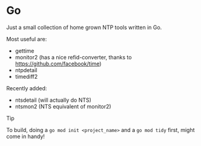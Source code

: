 # Go

Just a small collection of home grown NTP tools written in Go.

Most useful are:

 * gettime
 * monitor2 (has a nice refid-converter, thanks to https://github.com/facebook/time)
 * ntpdetail
 * timediff2

Recently added:
 * ntsdetail (will actually do NTS)
 * ntsmon2 (NTS equivalent of monitor2)

> [!TIP]
> To build, doing a `go mod init <project_name>` and a `go mod tidy` first, might come in handy!

